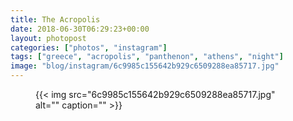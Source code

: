 ```yaml
---
title: The Acropolis
date: 2018-06-30T06:29:23+00:00
layout: photopost
categories: ["photos", "instagram"]
tags: ["greece", "acropolis", "panthenon", "athens", "night"]
image: "blog/instagram/6c9985c155642b929c6509288ea85717.jpg"
---
```


<figure class="photo photo--square">
  {{< img src="6c9985c155642b929c6509288ea85717.jpg" alt="" caption="" >}}

</figure>


